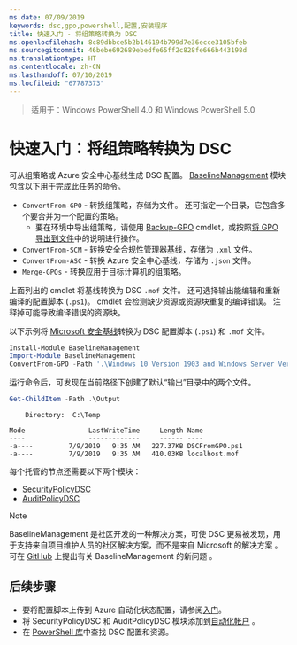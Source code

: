 ```yaml
---
ms.date: 07/09/2019
keywords: dsc,gpo,powershell,配置,安装程序
title: 快速入门 - 将组策略转换为 DSC
ms.openlocfilehash: 8c89dbbce5b2b146194b799d7e36ecce3105bfeb
ms.sourcegitcommit: 46bebe692689ebedfe65ff2c828fe666b443198d
ms.translationtype: HT
ms.contentlocale: zh-CN
ms.lasthandoff: 07/10/2019
ms.locfileid: "67787373"
---
```

> 适用于：Windows PowerShell 4.0 和 Windows PowerShell 5.0

# <a name="quickstart-convert-group-policy-into-dsc"></a>快速入门：将组策略转换为 DSC

可从组策略或 Azure 安全中心基线生成 DSC 配置。 [BaselineManagement](https://www.powershellgallery.com/packages/BaselineManagement) 模块包含以下用于完成此任务的命令。

- `ConvertFrom-GPO` - 转换组策略，存储为文件。 还可指定一个目录，它包含多个要合并为一个配置的策略。
  - 要在环境中导出组策略，请使用 [Backup-GPO](/powershell/module/grouppolicy/backup-gpo?view=win10-ps) cmdlet，或按照[将 GPO 导出到文件](/microsoft-desktop-optimization-pack/agpm/export-a-gpo-to-a-file)中的说明进行操作。
- `ConvertFrom-SCM` - 转换安全合规性管理器基线，存储为 `.xml` 文件。
- `ConvertFrom-ASC` - 转换 Azure 安全中心基线，存储为 `.json` 文件。
- `Merge-GPOs` - 转换应用于目标计算机的组策略。

上面列出的 cmdlet 将基线转换为 DSC `.mof` 文件。 还可选择输出能编辑和重新编译的配置脚本 (`.ps1`)。 cmdlet 会检测缺少资源或资源块重复的编译错误。 注释掉可能导致编译错误的资源块。

以下示例将 [Microsoft 安全基线](https://www.microsoft.com/en-us/download/details.aspx?id=55319)转换为 DSC 配置脚本 (`.ps1`) 和 `.mof` 文件。

```powershell
Install-Module BaselineManagement
Import-Module BaselineManagement
ConvertFrom-GPO -Path '.\Windows 10 Version 1903 and Windows Server Version 1903 Security Baseline\GPOs\' -OutputConfigurationScript
```

运行命令后，可发现在当前路径下创建了默认“输出”目录中的两个文件。

```powershell
Get-ChildItem -Path .\Output
```

```Output
    Directory:  C:\Temp

Mode                LastWriteTime     Length Name
----                -------------     ------ ----
-a----         7/9/2019   9:35 AM   227.37KB DSCFromGPO.ps1
-a----         7/9/2019   9:35 AM   410.03KB localhost.mof
```

每个托管的节点还需要以下两个模块：

- [SecurityPolicyDSC](https://www.powershellgallery.com/packages/SecurityPolicyDsc)
- [AuditPolicyDSC](https://www.powershellgallery.com/packages/AuditPolicyDsc)

> [!NOTE]
> BaselineManagement 是社区开发的一种解决方案，可使 DSC 更易被发现，用于支持来自项目维护人员的社区解决方案，而不是来自 Microsoft 的解决方案  。 可在 [GitHub](https://github.com/microsoft/BaselineManagement) 上提出有关 BaselineManagement 的新问题  。

## <a name="next-steps"></a>后续步骤

- 要将配置脚本上传到 Azure 自动化状态配置，请参阅[入门](/automation/automation-dsc-getting-started#importing-a-configuration-into-azure-automation)。
- 将 SecurityPolicyDSC 和 AuditPolicyDSC 模块添加到[自动化帐户](/azure/automation/shared-resources/modules)   。
- 在 [PowerShell 库](https://www.powershellgallery.com/)中查找 DSC 配置和资源。

